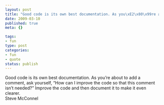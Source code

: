 ```yaml
--- 
layout: post
title: "Good code is its own best documentation. As you\xE2\x80\x99re about to add a comment, ask yourself, \xE2\x80\x9CHow can I improve the code so that this comment isn\xE2\x80\x99t needed?\xE2\x80\x9D Improve the code and then document it to make it even clearer."
date: 2009-03-10
published: true
meta: {}

tags: 
- fun
type: post
categories: 
- fun
- quote
status: publish
---
```

Good code is its own best documentation. As you&#8217;re about to add a comment, ask yourself, &#8220;How can I improve the code so that this comment isn&#8217;t needed?&#8221; Improve the code and then document it to make it even clearer.<br />Steve McConnel
